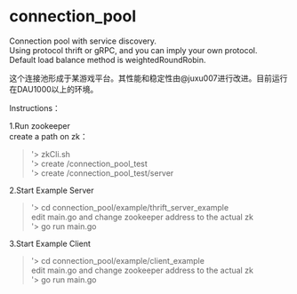 # connection_pool
  
Connection pool with service discovery.  
Using protocol thrift or gRPC, and you can imply your own protocol.  
Default load balance method is weightedRoundRobin.  
  
  
这个连接池形成于某游戏平台。其性能和稳定性由@juxu007进行改进。目前运行在DAU1000以上的环境。  
  
Instructions：  
  
1.Run zookeeper  
  create a path on zk：  
  > '> zkCli.sh  
  > '> create /connection_pool_test  
  > '> create /connection_pool_test/server  
  
2.Start Example Server  
  > '> cd connection_pool/example/thrift_server_example  
  > edit main.go and change zookeeper address to the actual zk  
  > '> go run main.go  
  
3.Start Example Client  
  > '> cd connection_pool/example/client_example  
  > edit main.go and change zookeeper address to the actual zk  
  > '> go run main.go  

